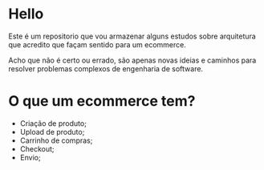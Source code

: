 # Hello

Este é um repositorio que vou armazenar alguns estudos sobre arquitetura que acredito que façam sentido para um ecommerce.

Acho que não é certo ou errado, são apenas novas ideias e caminhos para resolver problemas complexos de engenharia de software.

# O que um ecommerce tem?

* Criação de produto;
* Upload de produto;
* Carrinho de compras;
* Checkout;
* Envio;